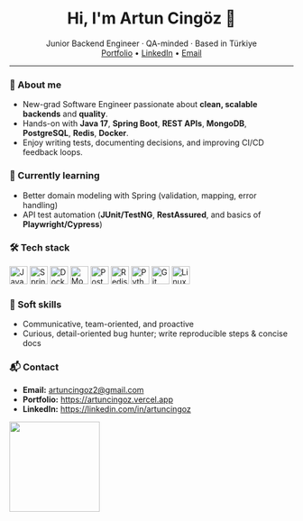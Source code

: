 <h1 align="center">Hi, I'm Artun Cingöz 👋</h1>
<p align="center">
Junior Backend Engineer · QA-minded · Based in Türkiye<br/>
<a href="https://artuncingoz.vercel.app" target="_blank">Portfolio</a> •
<a href="https://www.linkedin.com/in/artun-cing%C3%B6z/" target="_blank">LinkedIn</a> •
<a href="mailto:artuncingoz2@gmail.com" target="_blank">Email</a>
</p>

---

### 🚀 About me
- New-grad Software Engineer passionate about **clean, scalable backends** and **quality**.
- Hands-on with **Java 17**, **Spring Boot**, **REST APIs**, **MongoDB**, **PostgreSQL**, **Redis**, **Docker**.
- Enjoy writing tests, documenting decisions, and improving CI/CD feedback loops.

### 🧠 Currently learning
- Better domain modeling with Spring (validation, mapping, error handling)
- API test automation (**JUnit/TestNG**, **RestAssured**, and basics of **Playwright/Cypress**)

### 🛠️ Tech stack
<p>
  <img src="https://cdn.jsdelivr.net/gh/devicons/devicon/icons/java/java-original.svg" height="32" alt="Java"/>
  <img src="https://cdn.jsdelivr.net/gh/devicons/devicon/icons/spring/spring-original.svg" height="32" alt="Spring"/>
  <img src="https://cdn.jsdelivr.net/gh/devicons/devicon/icons/docker/docker-original.svg" height="32" alt="Docker"/>
  <img src="https://cdn.jsdelivr.net/gh/devicons/devicon/icons/mongodb/mongodb-original.svg" height="32" alt="MongoDB"/>
  <img src="https://cdn.jsdelivr.net/gh/devicons/devicon/icons/postgresql/postgresql-original.svg" height="32" alt="PostgreSQL"/>
  <img src="https://cdn.jsdelivr.net/gh/devicons/devicon/icons/redis/redis-original.svg" height="32" alt="Redis"/>
  <img src="https://cdn.jsdelivr.net/gh/devicons/devicon/icons/python/python-original.svg" height="32" alt="Python"/>
  <img src="https://cdn.jsdelivr.net/gh/devicons/devicon/icons/git/git-original.svg" height="32" alt="Git"/>
  <img src="https://cdn.jsdelivr.net/gh/devicons/devicon/icons/linux/linux-original.svg" height="32" alt="Linux"/>
</p>

### 🤝 Soft skills
- Communicative, team-oriented, and proactive
- Curious, detail-oriented bug hunter; write reproducible steps & concise docs

### 📬 Contact
- **Email:** artuncingoz2@gmail.com  
- **Portfolio:** https://artuncingoz.vercel.app  
- **LinkedIn:** https://linkedin.com/in/artuncingoz

<p>
  <img src="https://github-readme-stats.vercel.app/api/top-langs/?username=artuncingoz&layout=compact" height="160" />
</p>
